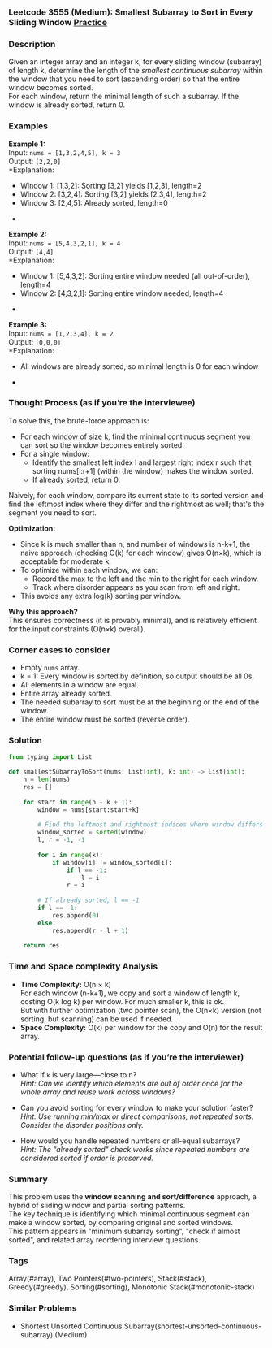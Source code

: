 ### Leetcode 3555 (Medium): Smallest Subarray to Sort in Every Sliding Window [Practice](https://leetcode.com/problems/smallest-subarray-to-sort-in-every-sliding-window)  

### Description  
Given an integer array and an integer k, for every sliding window (subarray) of length k, determine the length of the *smallest continuous subarray* within the window that you need to sort (ascending order) so that the entire window becomes sorted.  
For each window, return the minimal length of such a subarray. If the window is already sorted, return 0.

### Examples  

**Example 1:**  
Input: `nums = [1,3,2,4,5], k = 3`  
Output: `[2,2,0]`  
*Explanation:  
- Window 1: [1,3,2]: Sorting [3,2] yields [1,2,3], length=2  
- Window 2: [3,2,4]: Sorting [3,2] yields [2,3,4], length=2  
- Window 3: [2,4,5]: Already sorted, length=0  
*

**Example 2:**  
Input: `nums = [5,4,3,2,1], k = 4`  
Output: `[4,4]`  
*Explanation:  
- Window 1: [5,4,3,2]: Sorting entire window needed (all out-of-order), length=4  
- Window 2: [4,3,2,1]: Sorting entire window needed, length=4  
*

**Example 3:**  
Input: `nums = [1,2,3,4], k = 2`  
Output: `[0,0,0]`  
*Explanation:  
- All windows are already sorted, so minimal length is 0 for each window  
*

### Thought Process (as if you’re the interviewee)  
To solve this, the brute-force approach is:
- For each window of size k, find the minimal continuous segment you can sort so the window becomes entirely sorted.
- For a single window:  
    - Identify the smallest left index l and largest right index r such that sorting nums[l:r+1] (within the window) makes the window sorted.
    - If already sorted, return 0.

Naively, for each window, compare its current state to its sorted version and find the leftmost index where they differ and the rightmost as well; that's the segment you need to sort.

**Optimization:**  
- Since k is much smaller than n, and number of windows is n-k+1, the naive approach (checking O(k) for each window) gives O(n×k), which is acceptable for moderate k.
- To optimize within each window, we can:
    - Record the max to the left and the min to the right for each window.
    - Track where disorder appears as you scan from left and right.
- This avoids any extra log(k) sorting per window.

**Why this approach?**  
This ensures correctness (it is provably minimal), and is relatively efficient for the input constraints (O(n×k) overall).

### Corner cases to consider  
- Empty `nums` array.
- k = 1: Every window is sorted by definition, so output should be all 0s.
- All elements in a window are equal.
- Entire array already sorted.
- The needed subarray to sort must be at the beginning or the end of the window.
- The entire window must be sorted (reverse order).

### Solution

```python
from typing import List

def smallestSubarrayToSort(nums: List[int], k: int) -> List[int]:
    n = len(nums)
    res = []
    
    for start in range(n - k + 1):
        window = nums[start:start+k]
        
        # Find the leftmost and rightmost indices where window differs from sorted
        window_sorted = sorted(window)
        l, r = -1, -1
        
        for i in range(k):
            if window[i] != window_sorted[i]:
                if l == -1:
                    l = i
                r = i
        
        # If already sorted, l == -1
        if l == -1:
            res.append(0)
        else:
            res.append(r - l + 1)
    
    return res
```

### Time and Space complexity Analysis  

- **Time Complexity:** O(n × k)  
  For each window (n-k+1), we copy and sort a window of length k, costing O(k log k) per window. 
  For much smaller k, this is ok.  
  But with further optimization (two pointer scan), the O(n×k) version (not sorting, but scanning) can be used if needed.
- **Space Complexity:** O(k) per window for the copy and O(n) for the result array.

### Potential follow-up questions (as if you’re the interviewer)  

- What if `k` is very large—close to n?  
  *Hint: Can we identify which elements are out of order once for the whole array and reuse work across windows?*

- Can you avoid sorting for every window to make your solution faster?  
  *Hint: Use running min/max or direct comparisons, not repeated sorts. Consider the disorder positions only.*

- How would you handle repeated numbers or all-equal subarrays?  
  *Hint: The "already sorted" check works since repeated numbers are considered sorted if order is preserved.*

### Summary
This problem uses the **window scanning and sort/difference** approach, a hybrid of sliding window and partial sorting patterns.  
The key technique is identifying which minimal continuous segment can make a window sorted, by comparing original and sorted windows.  
This pattern appears in "minimum subarray sorting", "check if almost sorted", and related array reordering interview questions.

### Tags
Array(#array), Two Pointers(#two-pointers), Stack(#stack), Greedy(#greedy), Sorting(#sorting), Monotonic Stack(#monotonic-stack)

### Similar Problems
- Shortest Unsorted Continuous Subarray(shortest-unsorted-continuous-subarray) (Medium)